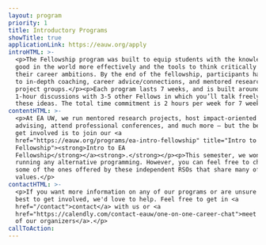 ```yaml
---
layout: program
priority: 1
title: Introductory Programs
showTitle: true
applicationLink: https://eauw.org/apply
introHTML: >-
  <p>The Fellowship program was built to equip students with the knowledge to do
  good in the world more effectively and the tools to think critically about
  their career ambitions. By the end of the fellowship, participants have access
  to in-depth coaching, career advice/connections, and mentored research and
  project groups.</p><p>Each program lasts 7 weeks, and is built around weekly
  1-hour discussions with 3-5 other Fellows in which you’ll talk freely about
  these ideas. The total time commitment is 2 hours per week for 7 weeks.</p>
contentHTML: >-
  <p>At EA UW, we run mentored research projects, host impact-oriented career
  advising, attend professional conferences, and much more — but the best way to
  get involved is to join our <a
  href="https://eauw.org/programs/ea-intro-fellowship" title="Intro to EA
  Fellowship"><strong>Intro to EA
  Fellowship</strong></a><strong>.</strong></p><p>This semester, we won’t be
  running any alternative programming. However, you can feel free to check out
  some of the ones offered by these independent RSOs that share many of EA UW’s
  values.</p>
contactHTML: >-
  <p>If you want more information on any of our programs or are unsure of how
  best to get involved, we'd love to help. Feel free to get in <a
  href="/contact">contact</a> with us or <a
  href="https://calendly.com/contact-eauw/one-on-one-career-chat">meet with one
  of our organizers</a>.</p>
callToAction:
---
```

